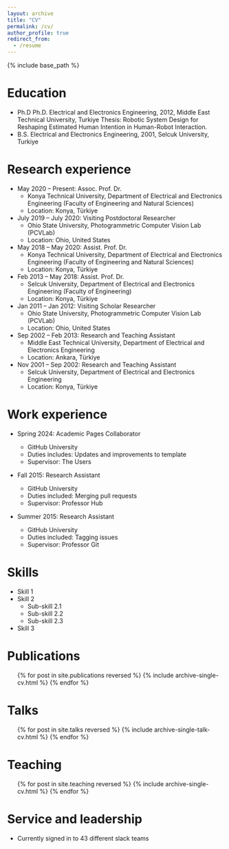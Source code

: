 ```yaml
---
layout: archive
title: "CV"
permalink: /cv/
author_profile: true
redirect_from:
  - /resume
---
```


{% include base_path %}

Education
======
* Ph.D Ph.D. Electrical and Electronics Engineering, 2012, Middle East Technical University, Turkiye
Thesis: Robotic System Design for Reshaping Estimated Human Intention in Human-Robot Interaction. 
* B.S. Electrical and Electronics Engineering, 2001, Selcuk University, Turkiye

Research experience
======
* May 2020 – Present: Assoc. Prof. Dr.
  * Konya Technical University, Department of Electrical and Electronics Engineering (Faculty of Engineering and Natural Sciences)
  * Location: Konya, Türkiye
* July 2019 – July 2020: Visiting Postdoctoral Researcher
  * Ohio State University, Photogrammetric Computer Vision Lab (PCVLab)
  * Location: Ohio, United States
* May 2018 – May 2020: Assist. Prof. Dr.
  * Konya Technical University, Department of Electrical and Electronics Engineering (Faculty of Engineering and Natural Sciences)
  * Location: Konya, Türkiye
* Feb 2013 – May 2018: Assist. Prof. Dr.
  * Selcuk University, Department of Electrical and Electronics Engineering (Faculty of Engineering)
  * Location: Konya, Türkiye
* Jan 2011 – Jan 2012: Visiting Scholar Researcher
  * Ohio State University, Photogrammetric Computer Vision Lab (PCVLab)
  * Location: Ohio, United States
* Sep 2002 – Feb 2013: Research and Teaching Assistant
  * Middle East Technical University, Department of Electrical and Electronics Engineering
  * Location: Ankara, Türkiye
* Nov 2001 – Sep 2002: Research and Teaching Assistant
  * Selcuk University, Department of Electrical and Electronics Engineering
  * Location: Konya, Türkiye
 
Work experience
======
* Spring 2024: Academic Pages Collaborator
  * GitHub University
  * Duties includes: Updates and improvements to template
  * Supervisor: The Users

* Fall 2015: Research Assistant
  * GitHub University
  * Duties included: Merging pull requests
  * Supervisor: Professor Hub

* Summer 2015: Research Assistant
  * GitHub University
  * Duties included: Tagging issues
  * Supervisor: Professor Git
  
Skills
======
* Skill 1
* Skill 2
  * Sub-skill 2.1
  * Sub-skill 2.2
  * Sub-skill 2.3
* Skill 3

Publications
======
  <ul>{% for post in site.publications reversed %}
    {% include archive-single-cv.html %}
  {% endfor %}</ul>
  
Talks
======
  <ul>{% for post in site.talks reversed %}
    {% include archive-single-talk-cv.html  %}
  {% endfor %}</ul>
  
Teaching
======
  <ul>{% for post in site.teaching reversed %}
    {% include archive-single-cv.html %}
  {% endfor %}</ul>
  
Service and leadership
======
* Currently signed in to 43 different slack teams

